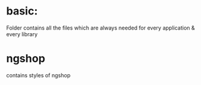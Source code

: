 # basic:
 Folder contains all the files which are always needed for every application & every library

 # ngshop
 contains styles of ngshop 